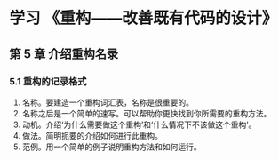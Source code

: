 # 学习 《重构——改善既有代码的设计》

## 第 5 章 介绍重构名录

### 5.1 重构的记录格式

1. 名称。要建造一个重构词汇表，名称是很重要的。
2. 名称之后是一个简单的速写。可以帮助你更快找到你所需要的重构方法。
3. 动机。介绍‘为什么需要做这个重构’和‘什么情况下不该做这个重构’。
4. 做法。简明扼要的介绍如何进行此重构。
5. 范例。用一个简单的例子说明重构方法和如何运行。
